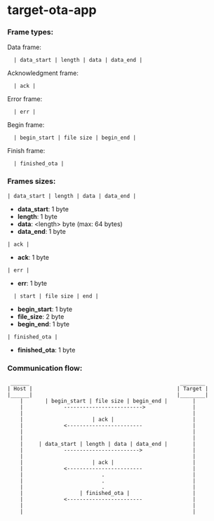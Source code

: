 # target-ota-app

### Frame types:
Data frame:
```
  | data_start | length | data | data_end |
```
Acknowledgment frame:
```
  | ack |
```
Error frame:
```
  | err |
```
Begin frame:
```
  | begin_start | file size | begin_end |
```
Finish frame:
```
  | finished_ota |
```

### Frames sizes:
```
| data_start | length | data | data_end |
```

* **data_start**:  1 byte
* **length**:      1 byte
* **data**:        \<length\> byte (max: 64 bytes)
* **data_end**:    1 byte


```
| ack |
```

* **ack**: 1 byte

```
| err |
```

* **err**: 1 byte


```
  | start | file size | end |
```

* **begin_start**: 1 byte
* **file_size**:   2 byte
* **begin_end**:   1 byte

```
| finished_ota |
```

* **finished_ota**: 1 byte

### Communication flow:
```
 ______                                                ________ 
| Host |                                              | Target |
|______|                                              |________|
    |       | begin_start | file size | begin_end |        |    
    |             ------------------------->               |    
    |                                                      |    
    |                      | ack |                         |    
    |             <------------------------                |    
    |                                                      |    
    |                                                      |    
    |     | data_start | length | data | data_end |        |    
    |             ------------------------>                |    
    |                                                      |    
    |                      | ack |                         |    
    |             <------------------------                |    
    |                         .                            |    
    |                         .                            |    
    |                         .                            |    
    |                  | finished_ota |                    |    
    |             <------------------------                |    
    |                                                      |    
    |                                                      |    
```
